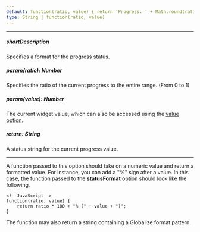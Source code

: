 ```yaml
---
default: function(ratio, value) { return 'Progress: ' + Math.round(ratio * 100) + '%' }
type: String | function(ratio, value)
---
```

---
##### shortDescription
Specifies a format for the progress status.

##### param(ratio): Number
Specifies the ratio of the current progress to the entire range. (From 0 to 1)

##### param(value): Number
The current widget value, which can also be accessed using the [value option](/api-reference/10%20UI%20Widgets/dxProgressBar/1%20Configuration/value.md '/Documentation/ApiReference/UI_Widgets/dxProgressBar/Configuration/#value').

##### return: String
A status string for the current progress value.

---
A function passed to this option should take on a numeric value and return a formatted value. For instance, you can add a "%" sign after a value. In this case, the function passed to the **statusFormat** option should look like the following.

    <!--JavaScript-->
    function(ratio, value) {
        return ratio * 100 + "% (" + value + ")";
    }

The function may also return a string containing a Globalize format pattern.
